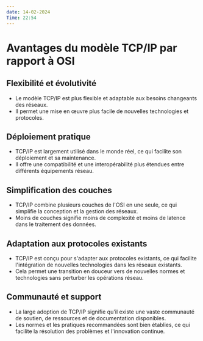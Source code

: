 ```yaml
---
date: 14-02-2024
Time: 22:54
---
```

# Avantages du modèle TCP/IP par rapport à OSI

## Flexibilité et évolutivité

- Le modèle TCP/IP est plus flexible et adaptable aux besoins changeants des réseaux.
- Il permet une mise en œuvre plus facile de nouvelles technologies et protocoles.

## Déploiement pratique

- TCP/IP est largement utilisé dans le monde réel, ce qui facilite son déploiement et sa maintenance.
- Il offre une compatibilité et une interopérabilité plus étendues entre différents équipements réseau.

## Simplification des couches

- TCP/IP combine plusieurs couches de l'OSI en une seule, ce qui simplifie la conception et la gestion des réseaux.
- Moins de couches signifie moins de complexité et moins de latence dans le traitement des données.

## Adaptation aux protocoles existants

- TCP/IP est conçu pour s'adapter aux protocoles existants, ce qui facilite l'intégration de nouvelles technologies dans les réseaux existants.
- Cela permet une transition en douceur vers de nouvelles normes et technologies sans perturber les opérations réseau.

## Communauté et support

- La large adoption de TCP/IP signifie qu'il existe une vaste communauté de soutien, de ressources et de documentation disponibles.
- Les normes et les pratiques recommandées sont bien établies, ce qui facilite la résolution des problèmes et l'innovation continue.